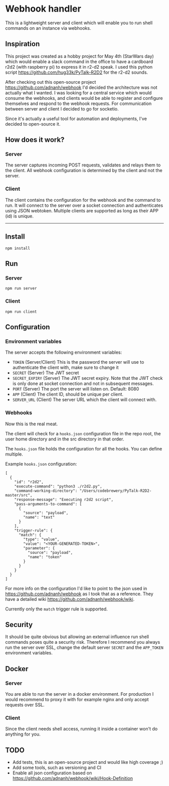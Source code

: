 # Webhook handler

This is a lightweight server and client which will enable you to run shell commands on an instance via webhooks.

## Inspiration

This project was created as a hobby project for May 4th (StarWars day) which would enable a slack command in the office to have a cardboard r2d2 (with raspberry pi) to express it in r2-d2 speak. I used this python script https://github.com/hug33k/PyTalk-R2D2 for the r2-d2 sounds.

After checking out this open-source project https://github.com/adnanh/webhook I'd decided the architecture was not actually what I wanted. I was looking for a central service which would consume the webhooks, and clients would be able to register and configure themselves and respond to the webhook requests. For communication between server and client I decided to go for socketio.

Since it's actually a useful tool for automation and deployments, I've decided to open-source it.

## How does it work?
### Server
The server captures incoming POST requests, validates and relays them to the client. All webhook configuration is determined by the client and not the server.
### Client
The client contains the configuration for the webhook and the command to run. It will connect to the server over a socket connection and authenticates using JSON webtoken. Multiple clients are supported as long as their APP (id) is unique.

---

## Install

    npm install

## Run
### Server

    npm run server
    
### Client

    npm run client
 

## Configuration

### Environment variables

The server accepts the following environment variables:

- `TOKEN` (Server/Client) This is the password the server will use to authenticate the client with, make sure to change it
- `SECRET` (Server) The JWT secret
- `SECRET_EXPIRY` (Server) The JWT secret expiry. Note that the JWT check is only done at socket connection and not in subsequent messages.
- `PORT` (Server) The port the server will listen on. Default: 8080
- `APP` (Client) The client ID, should be unique per client.
- `SERVER_URL` (Client) The server URL which the client will connect with.

### Webhooks

Now this is the real meat.

The client will check for a `hooks.json` configuration file in the repo root, the user home directory and in the src directory in that order.

The `hooks.json` file holds the configuration for all the hooks. You can define multiple.

Example `hooks.json` configuration:

	[
	  {
	    "id": "r2d2",
	    "execute-command": "python3 ./r2d2.py",
	    "command-working-directory": "/Users/codebrewery/PyTalk-R2D2-master/src",
	    "response-message": "Executing r2d2 script",
	    "pass-arguments-to-command": [
	      {
	        "source": "payload",
	        "name": "text"
	      }
	    ],
	    "trigger-rule": {
	      "match": {
	        "type": "value",
	        "value": "<YOUR-GENERATED-TOKEN>",
	        "parameter": {
	          "source": "payload",
	          "name": "token"
	        }
	      }
	    }
	  }
	]

For more info on the configuration I'd like to point to the json used in https://github.com/adnanh/webhook as I took that as a reference. They have a detailed wiki https://github.com/adnanh/webhook/wiki.

Currently only the `match` trigger rule is supported.

## Security

It should be quite obvious but allowing an external influence run shell commands poses quite a security risk. Therefore I recommend you always run the server over SSL, change the default server `SECRET` and the `APP_TOKEN` environment variables.

## Docker

### Server

You are able to run the server in a docker environment. For production I would recommend to proxy it with for example nginx and only accept requests over SSL.

### Client

Since the client needs shell access, running it inside a container won't do anything for you.

## TODO

- Add tests, this is an open-source project and would like high coverage ;)
- Add some tools, such as versioning and CI
- Enable all json configuration based on https://github.com/adnanh/webhook/wiki/Hook-Definition


